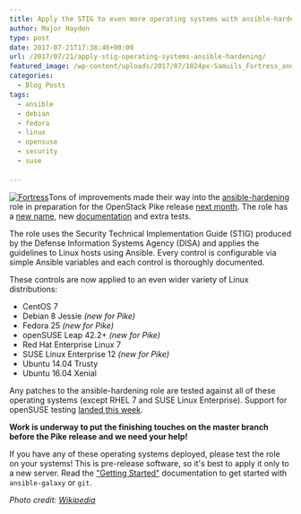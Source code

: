```yaml
---
title: Apply the STIG to even more operating systems with ansible-hardening
author: Major Hayden
type: post
date: 2017-07-21T17:38:46+00:00
url: /2017/07/21/apply-stig-operating-systems-ansible-hardening/
featured_image: /wp-content/uploads/2017/07/1024px-Samuils_Fortress_and_Ohrid_Lake.jpg
categories:
  - Blog Posts
tags:
  - ansible
  - debian
  - fedora
  - linux
  - opensuse
  - security
  - suse

---
```

[<img src="/wp-content/uploads/2017/07/1024px-Samuils_Fortress_and_Ohrid_Lake.jpg" alt="Fortress" width="1024" height="485" class="aligncenter size-full wp-image-6784" srcset="/wp-content/uploads/2017/07/1024px-Samuils_Fortress_and_Ohrid_Lake.jpg 1024w, /wp-content/uploads/2017/07/1024px-Samuils_Fortress_and_Ohrid_Lake-300x142.jpg 300w, /wp-content/uploads/2017/07/1024px-Samuils_Fortress_and_Ohrid_Lake-768x364.jpg 768w" sizes="(max-width: 1024px) 100vw, 1024px" />][1]Tons of improvements made their way into the [ansible-hardening][2] role in preparation for the OpenStack Pike release [next month][3]. The role has a [new name][4], new [documentation][5] and extra tests.

The role uses the Security Technical Implementation Guide (STIG) produced by the Defense Information Systems Agency (DISA) and applies the guidelines to Linux hosts using Ansible. Every control is configurable via simple Ansible variables and each control is thoroughly documented.

These controls are now applied to an even wider variety of Linux distributions:

  * CentOS 7
  * Debian 8 Jessie _(new for Pike)_
  * Fedora 25 _(new for Pike)_
  * openSUSE Leap 42.2+ _(new for Pike)_
  * Red Hat Enterprise Linux 7
  * SUSE Linux Enterprise 12 _(new for Pike)_
  * Ubuntu 14.04 Trusty
  * Ubuntu 16.04 Xenial

Any patches to the ansible-hardening role are tested against all of these operating systems (except RHEL 7 and SUSE Linux Enterprise). Support for openSUSE testing [landed this week][6].

**Work is underway to put the finishing touches on the master branch before the Pike release and we need your help!**

If you have any of these operating systems deployed, please test the role on your systems! This is pre-release software, so it's best to apply it only to a new server. Read the ["Getting Started"][7] documentation to get started with `ansible-galaxy` or `git`.

_Photo credit: [Wikipedia][8]_

 [1]: /wp-content/uploads/2017/07/1024px-Samuils_Fortress_and_Ohrid_Lake.jpg
 [2]: https://github.com/openstack/ansible-hardening
 [3]: https://releases.openstack.org/pike/schedule.html
 [4]: /2017/06/27/old-role-new-name-ansible-hardening/
 [5]: https://docs.openstack.org/ansible-hardening/latest/
 [6]: https://github.com/openstack-infra/project-config/commit/0795a7414ca8f06931877919d7ecb0b2d4e5f6e0
 [7]: https://docs.openstack.org/ansible-hardening/latest/getting-started.html
 [8]: https://commons.wikimedia.org/wiki/File%3ASamuil's_Fortress_and_Ohrid_Lake.JPG
